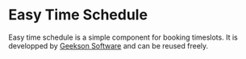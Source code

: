 # Easy Time Schedule
Easy time schedule is a simple component for booking timeslots. 
It is developped by [Geekson Software](https://www.geekson.be) and can be reused freely.